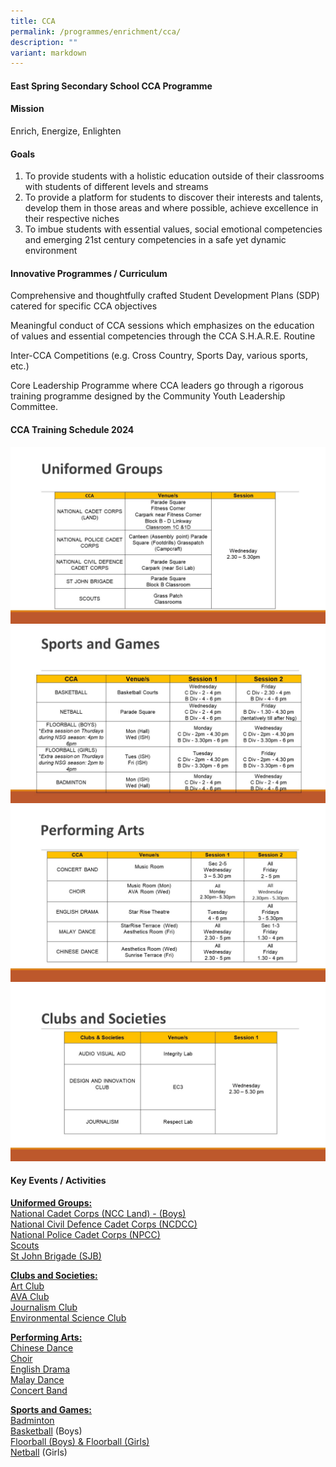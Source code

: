 ```yaml
---
title: CCA
permalink: /programmes/enrichment/cca/
description: ""
variant: markdown
---
```

<h4><strong>East Spring Secondary School CCA Programme</strong></h4>
<h4><strong>Mission</strong></h4>
<p>Enrich, Energize, Enlighten</p>
<h4><strong>Goals</strong></h4>
<ol>
<li>To provide students with a holistic education outside of their classrooms with students of different levels and streams&nbsp;</li>
<li>To provide a platform for students to discover their interests and talents, develop them in those areas and where possible, achieve excellence in their respective niches&nbsp;</li>
<li>To imbue students with essential values, social emotional competencies and emerging 21st century competencies in a safe yet dynamic environment</li>
</ol>
<h4><strong>Innovative Programmes / Curriculum</strong></h4>
<p>Comprehensive and thoughtfully crafted Student Development Plans (SDP) catered for specific CCA objectives</p>
<p>Meaningful conduct of CCA sessions which emphasizes on the education of values and essential competencies through the CCA S.H.A.R.E. Routine</p>
<p>Inter-CCA Competitions (e.g. Cross Country, Sports Day, various sports, etc.)</p>
<p>Core Leadership Programme where CCA leaders go through a rigorous training programme designed by the Community Youth Leadership Committee.</p>
<h4><strong>CCA Training Schedule 2024</strong></h4>

![](/images/2024/Uniform_Groups.JPG)
![](/images/2024/Sports_and_Games.JPG)
![](/images/2024/Performing_Arts.JPG)
![](/images/2024/Clubs_and_Societies.JPG)

<h4><strong>Key Events / Activities</strong></h4>
<p><span style="text-decoration: underline;"><strong>Uniformed Groups:<br></strong></span><a href="/programmes/enrichment/cca/uniformed-groups/ncc" target="">National Cadet Corps (NCC Land) - (Boys)</a><br><a href="/programmes/enrichment/cca/uniformed-groups/ncdcc" target="">National Civil Defence Cadet Corps (NCDCC)</a>&nbsp;<br><a href="/programmes/enrichment/cca/uniformed-groups/npcc" target="">National Police Cadet Corps (NPCC)</a><br><a href="/programmes/enrichment/cca/uniformed-groups/scouts" target="">Scouts</a><br><a href="/programmes/enrichment/cca/uniformed-groups/sjb" target="">St John Brigade (SJB)</a></p>
<p><span style="text-decoration: underline;"><strong>Clubs and Societies:<br></strong></span><a href="/programmes/enrichment/cca/clubs-and-societies/art-club" target="">Art Club</a><br><a href="/programmes/enrichment/cca/clubs-and-societies/ava-club" target="">AVA Club</a><br><a href="/programmes/enrichment/cca/clubs-and-societies/journalism-club" target="">Journalism Club</a><br><a href="/programmes/enrichment/cca/clubs-and-societies/green-club" target="">Environmental Science Club</a></p>
<p><span style="text-decoration: underline;"><strong>Performing Arts:<br></strong></span><a href="/programmes/enrichment/cca/performing-arts/chinese-dance" target="">Chinese Dance</a><br><a href="/programmes/enrichment/cca/performing-arts/choir" target="">Choir</a><br><a href="/programmes/enrichment/cca/performing-arts/drama" target="">English Drama</a><br><a href="/programmes/enrichment/cca/performing-arts/malay-dance" target="">Malay Dance</a><br><a href="/programmes/enrichment/cca/performing-arts/concert-band" target="">Concert Band</a></p>
<p><span style="text-decoration: underline;"><strong>Sports and Games:<br></strong></span><a href="/programmes/enrichment/cca/sports/badminton" target="">Badminton</a><br><a href="/programmes/enrichment/cca/sports/basketball" target="">Basketball</a>&nbsp;(Boys)<br><a href="/programmes/enrichment/cca/sports/floorball" target="">Floorball (Boys) &amp; Floorball (Girls)</a><br><a href="/programmes/enrichment/cca/sports/netball" target="">Netball</a>&nbsp;(Girls)</p>